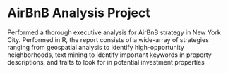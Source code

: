 # AirBnB Analysis Project
Performed a thorough executive analysis for AirBnB strategy in New York City. Performed in R, the report consists of a wide-array of 
strategies ranging from geospatial analysis to identify high-opportunity neighborhoods, text mining to identify important keywords in 
property descriptions, and traits to look for in potential investment properties
